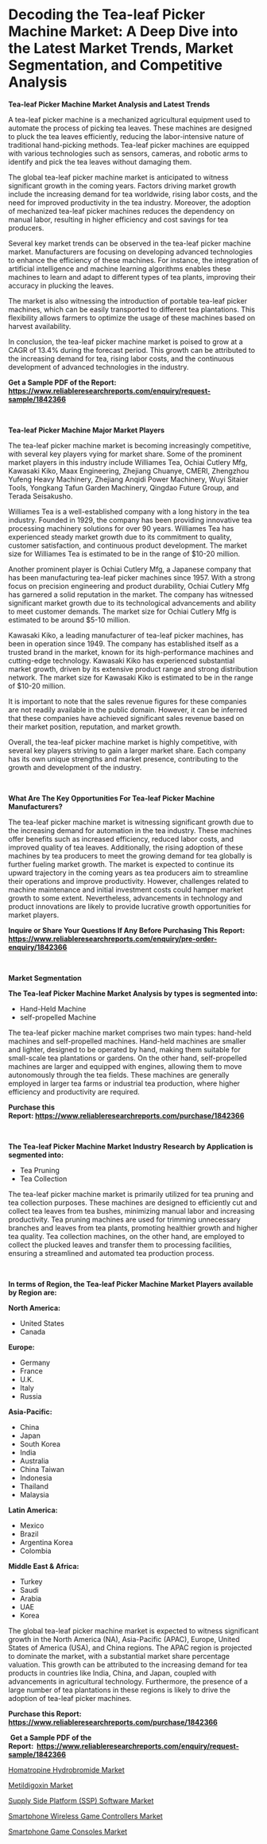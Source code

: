 <p><h1>Decoding the Tea-leaf Picker Machine Market: A Deep Dive into the Latest Market Trends, Market Segmentation, and Competitive Analysis</h1></p><p><strong>Tea-leaf Picker Machine Market Analysis and Latest Trends</strong></p>
<p><p>A tea-leaf picker machine is a mechanized agricultural equipment used to automate the process of picking tea leaves. These machines are designed to pluck the tea leaves efficiently, reducing the labor-intensive nature of traditional hand-picking methods. Tea-leaf picker machines are equipped with various technologies such as sensors, cameras, and robotic arms to identify and pick the tea leaves without damaging them.</p><p>The global tea-leaf picker machine market is anticipated to witness significant growth in the coming years. Factors driving market growth include the increasing demand for tea worldwide, rising labor costs, and the need for improved productivity in the tea industry. Moreover, the adoption of mechanized tea-leaf picker machines reduces the dependency on manual labor, resulting in higher efficiency and cost savings for tea producers.</p><p>Several key market trends can be observed in the tea-leaf picker machine market. Manufacturers are focusing on developing advanced technologies to enhance the efficiency of these machines. For instance, the integration of artificial intelligence and machine learning algorithms enables these machines to learn and adapt to different types of tea plants, improving their accuracy in plucking the leaves.</p><p>The market is also witnessing the introduction of portable tea-leaf picker machines, which can be easily transported to different tea plantations. This flexibility allows farmers to optimize the usage of these machines based on harvest availability.</p><p>In conclusion, the tea-leaf picker machine market is poised to grow at a CAGR of 13.4% during the forecast period. This growth can be attributed to the increasing demand for tea, rising labor costs, and the continuous development of advanced technologies in the industry.</p></p>
<p><strong>Get a Sample PDF of the Report:&nbsp; <a href="https://www.reliableresearchreports.com/enquiry/request-sample/1842366">https://www.reliableresearchreports.com/enquiry/request-sample/1842366</a></strong></p>
<p>&nbsp;</p>
<p><strong>Tea-leaf Picker Machine Major Market Players</strong></p>
<p><p>The tea-leaf picker machine market is becoming increasingly competitive, with several key players vying for market share. Some of the prominent market players in this industry include Williames Tea, Ochiai Cutlery Mfg, Kawasaki Kiko, Maax Engineering, Zhejiang Chuanye, CMERI, Zhengzhou Yufeng Heavy Machinery, Zhejiang Anqidi Power Machinery, Wuyi Sitaier Tools, Yongkang Tafun Garden Machinery, Qingdao Future Group, and Terada Seisakusho.</p><p>Williames Tea is a well-established company with a long history in the tea industry. Founded in 1929, the company has been providing innovative tea processing machinery solutions for over 90 years. Williames Tea has experienced steady market growth due to its commitment to quality, customer satisfaction, and continuous product development. The market size for Williames Tea is estimated to be in the range of $10-20 million.</p><p>Another prominent player is Ochiai Cutlery Mfg, a Japanese company that has been manufacturing tea-leaf picker machines since 1957. With a strong focus on precision engineering and product durability, Ochiai Cutlery Mfg has garnered a solid reputation in the market. The company has witnessed significant market growth due to its technological advancements and ability to meet customer demands. The market size for Ochiai Cutlery Mfg is estimated to be around $5-10 million.</p><p>Kawasaki Kiko, a leading manufacturer of tea-leaf picker machines, has been in operation since 1949. The company has established itself as a trusted brand in the market, known for its high-performance machines and cutting-edge technology. Kawasaki Kiko has experienced substantial market growth, driven by its extensive product range and strong distribution network. The market size for Kawasaki Kiko is estimated to be in the range of $10-20 million.</p><p>It is important to note that the sales revenue figures for these companies are not readily available in the public domain. However, it can be inferred that these companies have achieved significant sales revenue based on their market position, reputation, and market growth.</p><p>Overall, the tea-leaf picker machine market is highly competitive, with several key players striving to gain a larger market share. Each company has its own unique strengths and market presence, contributing to the growth and development of the industry.</p></p>
<p>&nbsp;</p>
<p><strong>What Are The Key Opportunities For Tea-leaf Picker Machine Manufacturers?</strong></p>
<p><p>The tea-leaf picker machine market is witnessing significant growth due to the increasing demand for automation in the tea industry. These machines offer benefits such as increased efficiency, reduced labor costs, and improved quality of tea leaves. Additionally, the rising adoption of these machines by tea producers to meet the growing demand for tea globally is further fueling market growth. The market is expected to continue its upward trajectory in the coming years as tea producers aim to streamline their operations and improve productivity. However, challenges related to machine maintenance and initial investment costs could hamper market growth to some extent. Nevertheless, advancements in technology and product innovations are likely to provide lucrative growth opportunities for market players.</p></p>
<p><strong>Inquire or Share Your Questions If Any Before Purchasing This Report: <a href="https://www.reliableresearchreports.com/enquiry/pre-order-enquiry/1842366">https://www.reliableresearchreports.com/enquiry/pre-order-enquiry/1842366</a></strong></p>
<p>&nbsp;</p>
<p><strong>Market Segmentation</strong></p>
<p><strong>The Tea-leaf Picker Machine Market Analysis by types is segmented into:</strong></p>
<p><ul><li>Hand-Held Machine</li><li>self-propelled Machine</li></ul></p>
<p><p>The tea-leaf picker machine market comprises two main types: hand-held machines and self-propelled machines. Hand-held machines are smaller and lighter, designed to be operated by hand, making them suitable for small-scale tea plantations or gardens. On the other hand, self-propelled machines are larger and equipped with engines, allowing them to move autonomously through the tea fields. These machines are generally employed in larger tea farms or industrial tea production, where higher efficiency and productivity are required.</p></p>
<p><strong>Purchase this Report:&nbsp;<a href="https://www.reliableresearchreports.com/purchase/1842366">https://www.reliableresearchreports.com/purchase/1842366</a></strong></p>
<p>&nbsp;</p>
<p><strong>The Tea-leaf Picker Machine Market Industry Research by Application is segmented into:</strong></p>
<p><ul><li>Tea Pruning</li><li>Tea Collection</li></ul></p>
<p><p>The tea-leaf picker machine market is primarily utilized for tea pruning and tea collection purposes. These machines are designed to efficiently cut and collect tea leaves from tea bushes, minimizing manual labor and increasing productivity. Tea pruning machines are used for trimming unnecessary branches and leaves from tea plants, promoting healthier growth and higher tea quality. Tea collection machines, on the other hand, are employed to collect the plucked leaves and transfer them to processing facilities, ensuring a streamlined and automated tea production process.</p></p>
<p>&nbsp;</p>
<p><strong>In terms of Region, the Tea-leaf Picker Machine Market Players available by Region are:</strong></p>
<p>
    <p> <strong> North America: </strong>
        <ul>
            <li>United States</li>
            <li>Canada</li>
        </ul>
        </p> 
    <p> <strong> Europe: </strong>
        <ul>
            <li>Germany</li>
            <li>France</li>
            <li>U.K.</li>
            <li>Italy</li>
            <li>Russia</li>
        </ul>
        </p> 
    <p> <strong> Asia-Pacific: </strong>
        <ul>
            <li>China</li>
            <li>Japan</li>
            <li>South Korea</li>
            <li>India</li>
            <li>Australia</li>
            <li>China Taiwan</li>
            <li>Indonesia</li>
            <li>Thailand</li>
            <li>Malaysia</li>
        </ul>
        </p> 
    <p> <strong> Latin America: </strong>
        <ul>
            <li>Mexico</li>
            <li>Brazil</li>
            <li>Argentina Korea</li>
            <li>Colombia</li>
        </ul>
        </p> 
    <p> <strong> Middle East & Africa: </strong>
        <ul>
            <li>Turkey</li>
            <li>Saudi</li>
            <li>Arabia</li>
            <li>UAE</li>
            <li>Korea</li>
        </ul>
    </p>
    </p>
<p><p>The global tea-leaf picker machine market is expected to witness significant growth in the North America (NA), Asia-Pacific (APAC), Europe, United States of America (USA), and China regions. The APAC region is projected to dominate the market, with a substantial market share percentage valuation. This growth can be attributed to the increasing demand for tea products in countries like India, China, and Japan, coupled with advancements in agricultural technology. Furthermore, the presence of a large number of tea plantations in these regions is likely to drive the adoption of tea-leaf picker machines.</p></p>
<p><strong>Purchase this Report: <a href="https://www.reliableresearchreports.com/purchase/1842366">https://www.reliableresearchreports.com/purchase/1842366</a></strong></p>
<p>&nbsp;<strong>Get a Sample PDF of the Report:&nbsp;&nbsp;<a href="https://www.reliableresearchreports.com/enquiry/request-sample/1842366">https://www.reliableresearchreports.com/enquiry/request-sample/1842366</a></strong></p>
<p><strong></strong></p>
<p><p><a href="https://www.linkedin.com/pulse/homatropine-hydrobromide-market-share-amp-new-trends-analysis/">Homatropine Hydrobromide Market</a></p><p><a href="https://www.linkedin.com/pulse/metildigoxin-market-challenges-opportunities-growth-drivers/">Metildigoxin Market</a></p><p><a href="https://github.com/provorikovar/Market-Research-Report-List-1/blob/main/supply-side-platform-ssp-software-market.md">Supply Side Platform (SSP) Software Market</a></p><p><a href="https://medium.com/@jacks0866979/smartphone-wireless-game-controllers-market-insight-market-trends-growth-forecasted-from-2023-to-8a6c84a35063">Smartphone Wireless Game Controllers Market</a></p><p><a href="https://medium.com/@nilltanay7548659/smartphone-game-consoles-market-comprehensive-assessment-by-type-application-and-geography-4b7f58a78afc">Smartphone Game Consoles Market</a></p></p>